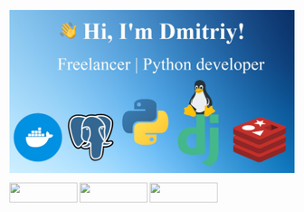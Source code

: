 <img src="https://github.com/pulivilizator/pulivilizator/blob/main/new.jpg"></img>
<p><a href="https://t.me/telejkatupa"><img src="https://img.shields.io/badge/telegram-%231DA1F2.svg?&style=for-the-badge&logo=telegram&logoColor=white" height="35" width="120"/></a>
<a href="mailto:dmitriydmgora@gmail.com"><img src="https://img.shields.io/badge/dmitriydmgora@gmail.com-%231DA1F2.svg?&style=for-the-badge&logo=gmail&logoColor=black&color=white" height="35" width="120"/></a>
<a href="https://wa.me/+79190500287"><img src="https://img.shields.io/badge/whatsapp-%231DA1F2.svg?&style=for-the-badge&logo=whatsapp&logoColor=white&color=#006400" height="35" width="120"/></a></p>
